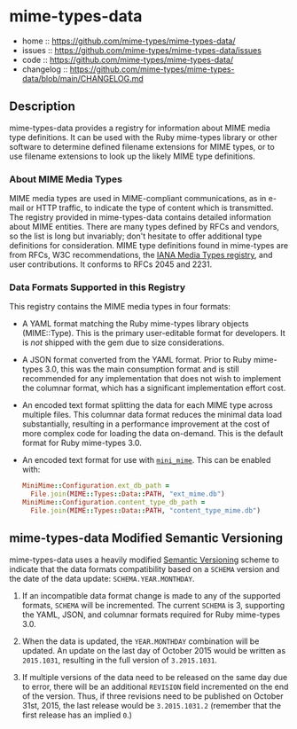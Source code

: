 # mime-types-data

- home :: https://github.com/mime-types/mime-types-data/
- issues :: https://github.com/mime-types/mime-types-data/issues
- code :: https://github.com/mime-types/mime-types-data/
- changelog :: https://github.com/mime-types/mime-types-data/blob/main/CHANGELOG.md

## Description

mime-types-data provides a registry for information about MIME media type
definitions. It can be used with the Ruby mime-types library or other software
to determine defined filename extensions for MIME types, or to use filename
extensions to look up the likely MIME type definitions.

### About MIME Media Types

MIME media types are used in MIME-compliant communications, as in e-mail or HTTP
traffic, to indicate the type of content which is transmitted. The registry
provided in mime-types-data contains detailed information about MIME entities.
There are many types defined by RFCs and vendors, so the list is long but
invariably; don't hesitate to offer additional type definitions for
consideration. MIME type definitions found in mime-types are from RFCs, W3C
recommendations, the [IANA Media Types registry][registry], and user
contributions. It conforms to RFCs 2045 and 2231.

### Data Formats Supported in this Registry

This registry contains the MIME media types in four formats:

- A YAML format matching the Ruby mime-types library objects (MIME::Type). This
  is the primary user-editable format for developers. It is _not_ shipped with
  the gem due to size considerations.
- A JSON format converted from the YAML format. Prior to Ruby mime-types 3.0,
  this was the main consumption format and is still recommended for any
  implementation that does not wish to implement the columnar format, which has
  a significant implementation effort cost.
- An encoded text format splitting the data for each MIME type across multiple
  files. This columnar data format reduces the minimal data load substantially,
  resulting in a performance improvement at the cost of more complex code for
  loading the data on-demand. This is the default format for Ruby mime-types
  3.0.
- An encoded text format for use with [`mini_mime`][minimime]. This can be
  enabled with:

  ```ruby
  MiniMime::Configuration.ext_db_path =
    File.join(MIME::Types::Data::PATH, "ext_mime.db")
  MiniMime::Configuration.content_type_db_path =
    File.join(MIME::Types::Data::PATH, "content_type_mime.db")
  ```

## mime-types-data Modified Semantic Versioning

mime-types-data uses a heavily modified [Semantic Versioning][semver] scheme to
indicate that the data formats compatibility based on a `SCHEMA` version and the
date of the data update: `SCHEMA.YEAR.MONTHDAY`.

1. If an incompatible data format change is made to any of the supported
   formats, `SCHEMA` will be incremented. The current `SCHEMA` is 3, supporting
   the YAML, JSON, and columnar formats required for Ruby mime-types 3.0.

2. When the data is updated, the `YEAR.MONTHDAY` combination will be updated. An
   update on the last day of October 2015 would be written as `2015.1031`,
   resulting in the full version of `3.2015.1031`.

3. If multiple versions of the data need to be released on the same day due to
   error, there will be an additional `REVISION` field incremented on the end of
   the version. Thus, if three revisions need to be published on October 31st,
   2015, the last release would be `3.2015.1031.2` (remember that the first
   release has an implied `0`.)

[registry]: https://www.iana.org/assignments/media-types/media-types.xhtml
[semver]: http://semver.org/
[minimime]: https://github.com/discourse/mini_mime
